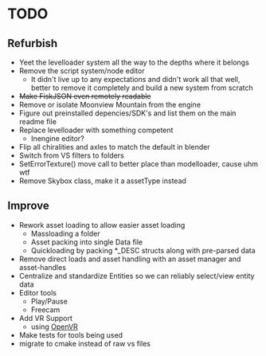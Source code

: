 # TODO

## Refurbish
- Yeet the levelloader system all the way to the depths where it belongs
- Remove the script system/node editor
  - It didn't live up to any expectations and didn't work all that well, better to remove it completely and build a new system from scratch
- ~~Make FiskJSON even remotely readable~~
- Remove or isolate Moonview Mountain from the engine
- Figure out preinstalled depencies/SDK's and list them on the main readme file
- Replace levelloader with something competent
  - Inengine editor?
- Flip all chiralities and axles to match the default in blender
- Switch from VS filters to folders
- SetErrorTexture() move call to better place than modelloader, cause uhm wtf
- Remove Skybox class, make it a assetType instead

## Improve
- Rework asset loading to allow easier asset loading
  - Massloading a folder
  - Asset packing into single Data file
  - Quickloading by packing *_DESC structs along with pre-parsed data
- Remove direct loads and asset handling with an asset manager and asset-handles
- Centralize and standardize Entities so we can reliably select/view entity data
- Editor tools
  - Play/Pause
  - Freecam
- Add VR Support
  - using [OpenVR](https://github.com/ValveSoftware/openvr)
- Make tests for tools being used
- migrate to cmake instead of raw vs files
